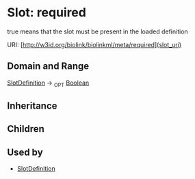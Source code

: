 # Slot: required


true means that the slot must be present in the loaded definition

URI: [http://w3id.org/biolink/biolinkml/meta/required](slot_uri)
## Domain and Range

[SlotDefinition](SlotDefinition.md) ->  <sub>OPT</sub> [Boolean](Boolean.md)
## Inheritance

## Children

## Used by

 * [SlotDefinition](SlotDefinition.md)
